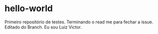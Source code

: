 # hello-world
Primeiro repositório de testes.
Terminando o read me para fechar a issue.
Editado do Branch.
Eu sou Luiz Victor.
